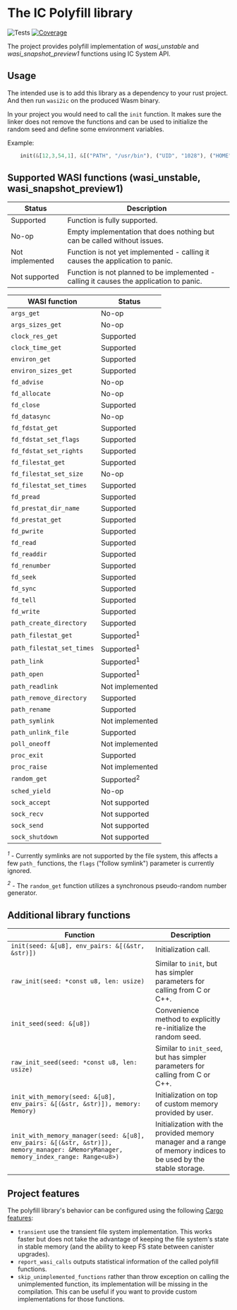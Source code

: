 # The IC Polyfill library

![Tests](https://github.com/wasm-forge/ic-wasi-polyfill/actions/workflows/rust.yml/badge.svg?event=push)
[![Coverage](https://codecov.io/gh/wasm-forge/ic-wasi-polyfill/branch/main/graph/badge.svg)](https://codecov.io/gh/wasm-forge/ic-wasi-polyfill/branch/main/)

The project provides polyfill implementation of *wasi_unstable* and *wasi_snapshot_preview1* functions using IC System API.


## Usage

The intended use is to add this library as a dependency to your rust project. And then run `wasi2ic` on the produced Wasm binary.

In your project you would need to call the `init` function. It makes sure the linker does not remove the functions and can be used to initialize the random seed and define some environment variables.

Example:
```rust
    init(&[12,3,54,1], &[("PATH", "/usr/bin"), ("UID", "1028"), ("HOME", "/home/user")]);
```


## Supported WASI functions (wasi_unstable, wasi_snapshot_preview1)


| Status           | Description                                                  |
| ---------------- | ------------------------------------------------------------ |
| Supported        | Function is fully supported.                                 |
| No-op            | Empty implementation that does nothing but can be called without issues. |
| Not implemented  | Function is not yet implemented - calling it causes the application to panic. |
| Not supported    | Function is not planned to be implemented - calling it causes the application to panic. |


| WASI function               | Status          | 
| --------------------------- | --------------- |
| `args_get`                  | No-op           |
| `args_sizes_get`            | No-op           |
| `clock_res_get`             | Supported       |
| `clock_time_get`            | Supported       |
| `environ_get`               | Supported       |
| `environ_sizes_get`         | Supported       |
| `fd_advise`                 | No-op           |
| `fd_allocate`               | No-op           |
| `fd_close`                  | Supported       |
| `fd_datasync`               | No-op           |
| `fd_fdstat_get`             | Supported       |
| `fd_fdstat_set_flags`       | Supported       |
| `fd_fdstat_set_rights`      | Supported       |
| `fd_filestat_get`           | Supported       |
| `fd_filestat_set_size`      | No-op           |
| `fd_filestat_set_times`     | Supported       |
| `fd_pread`                  | Supported       |
| `fd_prestat_dir_name`       | Supported       |
| `fd_prestat_get`            | Supported       |
| `fd_pwrite`                 | Supported       |
| `fd_read`                   | Supported       |
| `fd_readdir`                | Supported       |
| `fd_renumber`               | Supported       |
| `fd_seek`                   | Supported       |
| `fd_sync`                   | Supported       |
| `fd_tell`                   | Supported       |
| `fd_write`                  | Supported       |
| `path_create_directory`     | Supported       |
| `path_filestat_get`         | Supported<sup>1</sup>       |
| `path_filestat_set_times`   | Supported<sup>1</sup>       |
| `path_link`                 | Supported<sup>1</sup>       |
| `path_open`                 | Supported<sup>1</sup>       |
| `path_readlink`             | Not implemented |
| `path_remove_directory`     | Supported       |
| `path_rename`               | Supported       |
| `path_symlink`              | Not implemented |
| `path_unlink_file`          | Supported       |
| `poll_oneoff`               | Not implemented |
| `proc_exit`                 | Supported       |
| `proc_raise`                | Not implemented |
| `random_get`                | Supported<sup>2</sup>       |
| `sched_yield`               | No-op           |
| `sock_accept`               | Not supported   |
| `sock_recv`                 | Not supported   |
| `sock_send`                 | Not supported   |
| `sock_shutdown`             | Not supported   |

*<sup>1</sup>* - Currently symlinks are not supported by the file system, this affects a few `path_` functions, the `flags` ("follow symlink") parameter is currently ignored.

*<sup>2</sup>* - The `random_get` function utilizes a synchronous pseudo-random number generator.


## Additional library functions


| Function                                          |  Description                  | 
| ------------------------------------------------- | ----------------------------- |
| `init(seed: &[u8], env_pairs: &[(&str, &str)])`   | Initialization call.          |
| `raw_init(seed: *const u8, len: usize)`           | Similar to `init`, but has simpler parameters for calling from C or C++. |
| `init_seed(seed: &[u8])`                          | Convenience method to explicitly re-initialize the random seed. |
| `raw_init_seed(seed: *const u8, len: usize)`      | Similar to `init_seed`, but has simpler parameters for calling from C or C++. |
| `init_with_memory(seed: &[u8], env_pairs: &[(&str, &str)]), memory: Memory)`    | Initialization on top of custom memory provided by user. |
| `init_with_memory_manager(seed: &[u8], env_pairs: &[(&str, &str)]), memory_manager: &MemoryManager, memory_index_range: Range<u8>)`    | Initialization with the provided memory manager and a range of memory indices to be used by the stable storage. |

## Project features

The polyfill library's behavior can be configured using the following [Cargo features](https://doc.rust-lang.org/cargo/reference/features.html):

* `transient` use the transient file system implementation. This works faster but does not take the advantage of keeping the file system's state in stable memory (and the ability to keep FS state between canister upgrades).
* `report_wasi_calls` outputs statistical information of the called polyfill functions.
* `skip_unimplemented_functions` rather than throw exception on calling the unimplemented function, its implementation will be missing in the compilation. This can be useful if you want to provide custom implementations for those functions.
